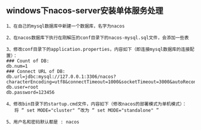 ## windows下nacos-server安装单体服务处理
    
    1、在自己的mysql数据库中新建一个数据库，名字为nacos
    
    2、在nacos数据库下执行在刚解压的conf目录下的nacos-mysql.sql文件，会添加一些表
    
    3、修改conf目录下的application.properties，内容如下（即连接mysql数据库的连接配置）：
    ### Count of DB:
    db.num=1
    ### Connect URL of DB:
    db.url=jdbc:mysql://127.0.0.1:3306/nacos?characterEncoding=utf8&connectTimeout=1000&socketTimeout=3000&autoReconnect=true&useUnicode=true&useSSL=false&serverTimezone=UTC
    db.user=root
    db.password=123456

    4、修改bin目录下的startup.cmd文件，内容如下（修改nacos的部署模式为单机模式）：
       将 “ set MODE="cluster" ”改为 “ set MODE="standalone" ”
       
    5、用户名和密码默认都是 : nacos
